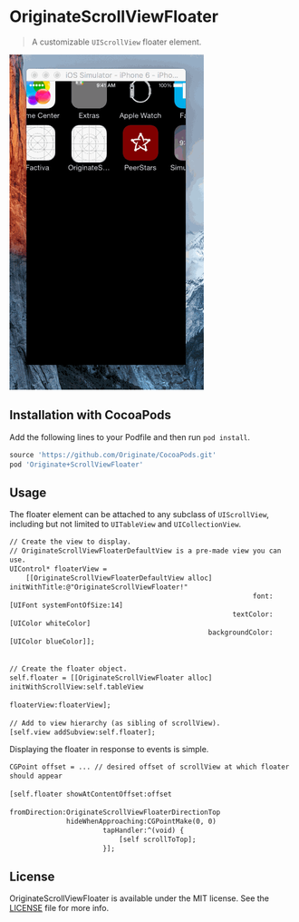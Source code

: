 # OriginateScrollViewFloater

> A customizable `UIScrollView` floater element.


![](demo.gif)


## Installation with CocoaPods

Add the following lines to your Podfile and then run `pod install`.

```ruby
source 'https://github.com/Originate/CocoaPods.git'
pod 'Originate+ScrollViewFloater'
```


## Usage

The floater element can be attached to any subclass of `UIScrollView`, including but not limited to `UITableView` and `UICollectionView`.


```objc
// Create the view to display.
// OriginateScrollViewFloaterDefaultView is a pre-made view you can use.
UIControl* floaterView =
    [[OriginateScrollViewFloaterDefaultView alloc] initWithTitle:@"OriginateScrollViewFloater!"
                                                            font:[UIFont systemFontOfSize:14]
                                                       textColor:[UIColor whiteColor]
                                                 backgroundColor:[UIColor blueColor]];


// Create the floater object.
self.floater = [[OriginateScrollViewFloater alloc] initWithScrollView:self.tableView
                                                          floaterView:floaterView];

// Add to view hierarchy (as sibling of scrollView).
[self.view addSubview:self.floater];
```


Displaying the floater in response to events is simple.

```objc
CGPoint offset = ... // desired offset of scrollView at which floater should appear

[self.floater showAtContentOffset:offset
                    fromDirection:OriginateScrollViewFloaterDirectionTop
              hideWhenApproaching:CGPointMake(0, 0)
                       tapHandler:^(void) {
                           [self scrollToTop];
                       }];
```


## License

OriginateScrollViewFloater is available under the MIT license. See the [LICENSE](/LICENSE) file for more info.
